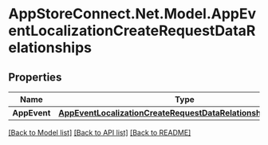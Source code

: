 # AppStoreConnect.Net.Model.AppEventLocalizationCreateRequestDataRelationships

## Properties

Name | Type | Description | Notes
------------ | ------------- | ------------- | -------------
**AppEvent** | [**AppEventLocalizationCreateRequestDataRelationshipsAppEvent**](AppEventLocalizationCreateRequestDataRelationshipsAppEvent.md) |  | 

[[Back to Model list]](../README.md#documentation-for-models) [[Back to API list]](../README.md#documentation-for-api-endpoints) [[Back to README]](../README.md)

